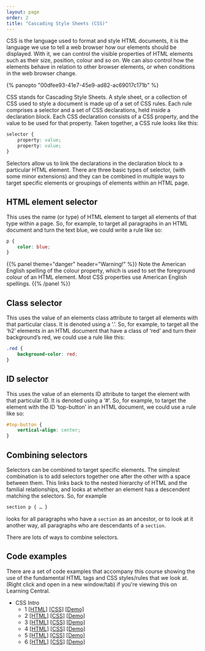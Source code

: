 ```yaml
---
layout: page
order: 2
title: "Cascading Style Sheets (CSS)"
---
```


CSS is the language used to format and style HTML documents, it is the language we use to tell a web browser how our elements should be displayed. With it, we can control the visible properties of HTML elements such as their size, position, colour and so on. We can also control how the elements behave in relation to other browser elements, or when conditions in the web browser change.

{% panopto "00dfee93-41e7-45e9-ad82-ac69017c171b" %}

CSS stands for Cascading Style Sheets. A style sheet, or a collection of CSS used to style a document is made up of a set of CSS rules. Each rule comprises a selector and a set of CSS declarations, held inside a declaration block. Each CSS declaration consists of a CSS property, and the value to be used for that property. Taken together, a CSS rule looks like this:

```css
selector {
    property: value;
    property: value;
}
```

Selectors allow us to link the declarations in the declaration block to a particular HTML element. There are three basic types of selector, (with some minor extensions) and they can be combined in multiple ways to target specific elements or groupings of elements within an HTML page.

## HTML element selector

This uses the name (or type) of HTML element to target all elements of that type within a page. So, for example, to target all paragraphs in an HTML document and turn the text blue, we could write a rule like so:

```css
p {
    color: blue;
}
```

{{% panel theme="danger" header="Warning!"  %}}
Note the American English spelling of the colour property, which is used to set the foreground colour of an HTML element. Most CSS properties use American English spellings.
{{% /panel %}}

## Class selector

This uses the value of an elements class attribute to target all elements with that particular class. It is denoted using a ‘.’. So, for example, to target all the ‘h2’ elements in an HTML document that have a class of ‘red’ and turn their background’s red, we could use a rule like this:

```css
.red {
    background-color: red;
}
```

## ID selector

This uses the value of an elements ID attribute to target the element with that particular ID. It is denoted using a ‘#’. So, for example, to target the element with the ID ‘top-button’ in an HTML document, we could use a rule like so:

```css
#top-button {
    vertical-align: center;
}
```

## Combining selectors

Selectors can be combined to target specific elements. The simplest combination is to add selectors together one after the other with a space between them. This links back to the nested hierarchy of HTML and the familial relationships, and looks at whether an element has a descendent matching the selectors. So, for example

```css
section p { … }
```

looks for all paragraphs who have a `section` as an ancestor, or to look at it another way, all paragraphs who are descendants of a `section`.

There are lots of ways to combine selectors.

## Code examples

There are a set of code examples that accompany this course showing the use of the fundamental HTML tags and CSS styles/rules that we look at. (Right click and open in a new window/tab) if you're viewing this on Learning Central.

-   CSS Intro
    -   1 [[HTML]](https://github.com/martinjc/introduction-to-html-and-css/blob/master/src/examples/cssintro/1/index.html) [[CSS]](https://github.com/martinjc/introduction-to-html-and-css/blob/master/src/examples/cssintro/1/css/style.css) [[Demo]](https://martinjc.github.io/introduction-to-html-and-css/examples/cssintro/1/)
    -   2 [[HTML]](https://github.com/martinjc/introduction-to-html-and-css/blob/master/src/examples/cssintro/2/index.html) [[CSS]](https://github.com/martinjc/introduction-to-html-and-css/blob/master/src/examples/cssintro/2/css/style.css) [[Demo]](https://martinjc.github.io/introduction-to-html-and-css/examples/cssintro/2/)
    -   3 [[HTML]](https://github.com/martinjc/introduction-to-html-and-css/blob/master/src/examples/cssintro/3/index.html) [[CSS]](https://github.com/martinjc/introduction-to-html-and-css/blob/master/src/examples/cssintro/3/css/style.css) [[Demo]](https://martinjc.github.io/introduction-to-html-and-css/examples/cssintro/3/)
    -   4 [[HTML]](https://github.com/martinjc/introduction-to-html-and-css/blob/master/src/examples/cssintro/4/index.html) [[CSS]](https://github.com/martinjc/introduction-to-html-and-css/blob/master/src/examples/cssintro/4/css/style.css) [[Demo]](https://martinjc.github.io/introduction-to-html-and-css/examples/cssintro/4/)
    -   5 [[HTML]](https://github.com/martinjc/introduction-to-html-and-css/blob/master/src/examples/cssintro/5/index.html) [[CSS]](https://github.com/martinjc/introduction-to-html-and-css/blob/master/src/examples/cssintro/5/css/style.css) [[Demo]](https://martinjc.github.io/introduction-to-html-and-css/examples/cssintro/5/)
    -   6 [[HTML]](https://github.com/martinjc/introduction-to-html-and-css/blob/master/src/examples/cssintro/6/index.html) [[CSS]](https://github.com/martinjc/introduction-to-html-and-css/blob/master/src/examples/cssintro/6/css/style.css) [[Demo]](https://martinjc.github.io/introduction-to-html-and-css/examples/cssintro/6/)

